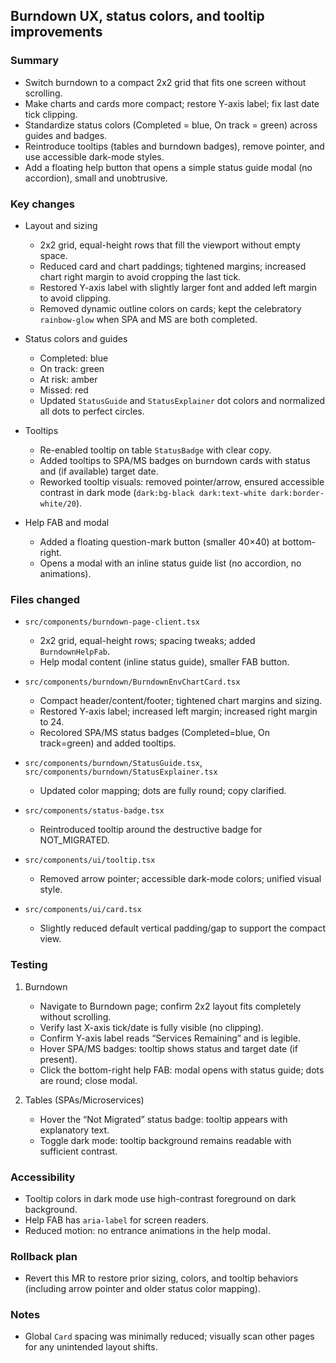 ## Burndown UX, status colors, and tooltip improvements

### Summary

- Switch burndown to a compact 2x2 grid that fits one screen without scrolling.
- Make charts and cards more compact; restore Y-axis label; fix last date tick clipping.
- Standardize status colors (Completed = blue, On track = green) across guides and badges.
- Reintroduce tooltips (tables and burndown badges), remove pointer, and use accessible dark-mode styles.
- Add a floating help button that opens a simple status guide modal (no accordion), small and unobtrusive.

### Key changes

- Layout and sizing
  - 2x2 grid, equal-height rows that fill the viewport without empty space.
  - Reduced card and chart paddings; tightened margins; increased chart right margin to avoid cropping the last tick.
  - Restored Y-axis label with slightly larger font and added left margin to avoid clipping.
  - Removed dynamic outline colors on cards; kept the celebratory `rainbow-glow` when SPA and MS are both completed.

- Status colors and guides
  - Completed: blue
  - On track: green
  - At risk: amber
  - Missed: red
  - Updated `StatusGuide` and `StatusExplainer` dot colors and normalized all dots to perfect circles.

- Tooltips
  - Re-enabled tooltip on table `StatusBadge` with clear copy.
  - Added tooltips to SPA/MS badges on burndown cards with status and (if available) target date.
  - Reworked tooltip visuals: removed pointer/arrow, ensured accessible contrast in dark mode (`dark:bg-black dark:text-white dark:border-white/20`).

- Help FAB and modal
  - Added a floating question-mark button (smaller 40×40) at bottom-right.
  - Opens a modal with an inline status guide list (no accordion, no animations).

### Files changed

- `src/components/burndown-page-client.tsx`
  - 2x2 grid, equal-height rows; spacing tweaks; added `BurndownHelpFab`.
  - Help modal content (inline status guide), smaller FAB button.

- `src/components/burndown/BurndownEnvChartCard.tsx`
  - Compact header/content/footer; tightened chart margins and sizing.
  - Restored Y-axis label; increased left margin; increased right margin to 24.
  - Recolored SPA/MS status badges (Completed=blue, On track=green) and added tooltips.

- `src/components/burndown/StatusGuide.tsx`, `src/components/burndown/StatusExplainer.tsx`
  - Updated color mapping; dots are fully round; copy clarified.

- `src/components/status-badge.tsx`
  - Reintroduced tooltip around the destructive badge for NOT_MIGRATED.

- `src/components/ui/tooltip.tsx`
  - Removed arrow pointer; accessible dark-mode colors; unified visual style.

- `src/components/ui/card.tsx`
  - Slightly reduced default vertical padding/gap to support the compact view.

### Testing

1. Burndown
   - Navigate to Burndown page; confirm 2x2 layout fits completely without scrolling.
   - Verify last X-axis tick/date is fully visible (no clipping).
   - Confirm Y-axis label reads “Services Remaining” and is legible.
   - Hover SPA/MS badges: tooltip shows status and target date (if present).
   - Click the bottom-right help FAB: modal opens with status guide; dots are round; close modal.

2. Tables (SPAs/Microservices)
   - Hover the “Not Migrated” status badge: tooltip appears with explanatory text.
   - Toggle dark mode: tooltip background remains readable with sufficient contrast.

### Accessibility

- Tooltip colors in dark mode use high-contrast foreground on dark background.
- Help FAB has `aria-label` for screen readers.
- Reduced motion: no entrance animations in the help modal.

### Rollback plan
- Revert this MR to restore prior sizing, colors, and tooltip behaviors (including arrow pointer and older status color mapping).

### Notes
- Global `Card` spacing was minimally reduced; visually scan other pages for any unintended layout shifts.


